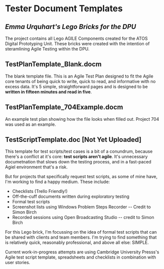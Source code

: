 # Tester Document Templates
## *Emma Urquhart's Lego Bricks for the DPU*
The project contains all Lego AGILE Components created for the ATOS Digital Prototyping Unit.
These bricks were created with the intention of steramlining Agile Testing within the DPU.

## TestPlanTemplate_Blank.docm 

The blank template file. This is an Agile Test Plan designed to fit the Agile core tenants of being quick to write, quick to read, and informative with no excess data. It's 5 simple, straightforward pages and is designed to be **written in fifteen minutes and read in five**.

## TestPlanTemplate_704Example.docm  

An example test plan showing how the file looks when filled out. Project 704 was used as an example.

## TestScriptTemplate.doc  [Not Yet Uploaded]

This template for test scripts/test cases is a bit of a conundrum, because there's a conflict at it's core: **test scripts aren't agile**. It's unnecessary documetnation that slows down the testing process, and in a fast-paced Agiel environment that's a risk.

But for projects that specifically request test scripts, as some of mine have, I'm working to find a happy medium. These include:

* Checklists (Trello Friendly!)
* Off-the-cuff documents written during exploratory testing
* Formal test scripts
* Screenshot lists using Windows Problem Steps Recorder -- Credit to Simon Birch
* Recorded sessions using Open Broadcasting Studio -- credit to Simon Birch

For this Lego brick, I'm focussing on the idea of formal test scripts that can be shared with clients and team members. 
I'm trying to find something that is relatively quick, reasonably professional, and above all else: SIMPLE. 

Current work-in-progress attempts are using Cambridge University Presss's Agile test script template, spreadsheets and checklists in combination with user stories.
